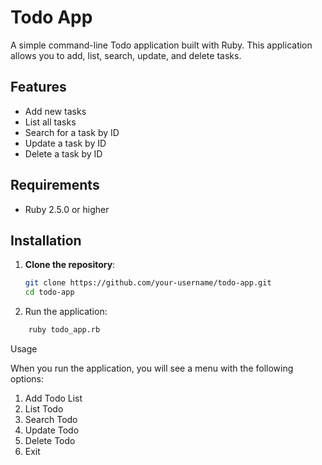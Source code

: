 # Todo App

A simple command-line Todo application built with Ruby. This application allows you to add, list, search, update, and delete tasks.

## Features

- Add new tasks
- List all tasks
- Search for a task by ID
- Update a task by ID
- Delete a task by ID

## Requirements

- Ruby 2.5.0 or higher

## Installation

1. **Clone the repository**:

   ```bash
   git clone https://github.com/your-username/todo-app.git
   cd todo-app


2. Run the application:
```bash
    ruby todo_app.rb
```
Usage

When you run the application, you will see a menu with the following options:

1. Add Todo List
2. List Todo
3. Search Todo
4. Update Todo
5. Delete Todo
6. Exit
